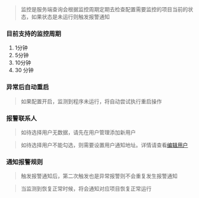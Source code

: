 > 监控是服务端查询会根据监控周期定期去检查配置需要监控的项目当前的状态，如果状态是未运行则触发报警通知

### 目前支持的监控周期

1. 1分钟
2. 5分钟
3. 10分钟
4. 30 分钟

### 异常后自动重启

> 如果配置开启，监测到程序未运行，将自动尝试执行重启操作

### 报警联系人

> 如待选择用户无数据，请先在用户管理添加新用户

> 如待选择用户不能勾选，则需要设置用户通知地址。详情请查看[编辑用户](用户管理/编辑用户.md)

### 通知报警规则

> 触发报警通知后，第二次触发也是异常报警则不会重复发生报警通知

> 当监测到恢复正常时候，将会通知对应项目恢复正常运行
